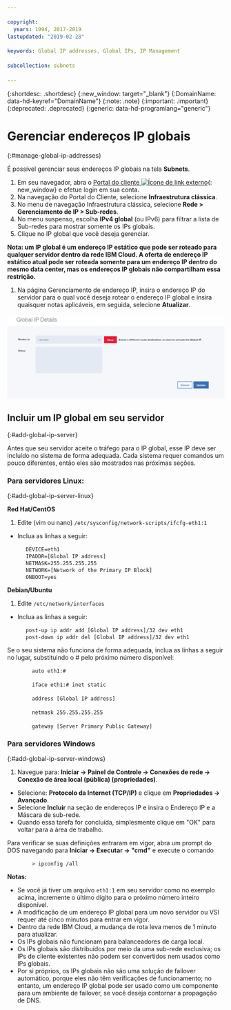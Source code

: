 ```yaml
---

copyright:
  years: 1994, 2017-2019
lastupdated: "2019-02-28"

keywords: Global IP addresses, Global IPs, IP Management

subcollection: subnets

---
```


{:shortdesc: .shortdesc}
{:new_window: target="_blank"}
{:DomainName: data-hd-keyref="DomainName"}
{:note: .note}
{:important: .important}
{:deprecated: .deprecated}
{:generic: data-hd-programlang="generic"}

# Gerenciar endereços IP globais
{:#manage-global-ip-addresses}

É possível gerenciar seus endereços IP globais na tela **Subnets**. 

1. Em seu navegador, abra o [Portal do cliente ![Ícone de link externo](../../icons/launch-glyph.svg "Ícone de link externo")](https://{DomainName}/){: new_window} e efetue login em sua conta.
1. Na navegação do Portal do Cliente, selecione **Infraestrutura clássica**. 
1. No menu de navegação Infraestrutura clássica, selecione **Rede > Gerenciamento de IP > Sub-redes**.
1. No menu suspenso, escolha **IPv4 global** (ou IPv6) para filtrar a lista de Sub-redes para mostrar somente os IPs globais.
1. Clique no IP global que você deseja gerenciar.
 
  **Nota: um IP global é um endereço IP estático que pode ser roteado para qualquer servidor dentro da rede IBM Cloud. A oferta de endereço
IP estático atual pode ser roteada somente para um endereço IP dentro do mesmo data center, mas os endereços IP globais não compartilham
essa restrição.**
  
1. Na página Gerenciamento de endereço IP, insira o endereço IP do servidor para o qual você deseja rotear o endereço IP global e insira quaisquer notas aplicáveis, em seguida, selecione **Atualizar**.

![Figura 2](images/2_1.png)

## Incluir um IP global em seu servidor 
{:#add-global-ip-server}

Antes que seu servidor aceite o tráfego para o IP global, esse IP deve ser incluído no sistema de forma adequada. Cada sistema requer comandos um pouco diferentes, então eles são mostrados nas próximas seções.

### Para servidores Linux:
{:#add-global-ip-server-linux}

**Red Hat/CentOS**

1. Edite (vim ou nano) `/etc/sysconfig/network-scripts/ifcfg-eth1:1`

* Inclua as linhas a seguir:
```
      DEVICE=eth1
      IPADDR=[Global IP address]
      NETMASK=255.255.255.255
      NETWORK=[Network of the Primary IP Block]
      ONBOOT=yes
```

**Debian/Ubuntu**

1. Edite `/etc/network/interfaces`

* Inclua as linhas a seguir:

```
      post-up ip addr add [Global IP address]/32 dev eth1
      post-down ip addr del [Global IP address]/32 dev eth1
```

Se o seu sistema não funciona de forma adequada, inclua as linhas a seguir no lugar, substituindo o # pelo próximo número disponível:

```
        auto eth1:#

        iface eth1:# inet static

        address [Global IP address]

        netmask 255.255.255.255

        gateway [Server Primary Public Gateway]
```

### Para servidores Windows
{:#add-global-ip-server-windows}

1. Navegue para: **Iniciar -> Painel de Controle -> Conexões de rede -> Conexão de área local (pública) (propriedades)**.
* Selecione: **Protocolo da Internet (TCP/IP)** e clique em **Propriedades -> Avançado**.
* Selecione **Incluir** na seção de endereços IP e insira o Endereço IP e a Máscara de sub-rede.
* Quando essa tarefa for concluída, simplesmente clique em "OK" para voltar para a área de trabalho.

Para verificar se suas definições entraram em vigor, abra um prompt do DOS navegando para **Iniciar -> Executar -> "cmd"** e execute o comando

```
        > ipconfig /all
```

**Notas:**

* Se você já tiver um arquivo `eth1:1` em seu servidor como no exemplo acima, incremente o último dígito para o próximo número inteiro disponível.
* A modificação de um endereço IP global para um novo servidor ou VSI requer até cinco minutos para entrar em vigor. 
* Dentro da rede IBM Cloud, a mudança de rota leva menos de 1 minuto para atualizar.
* Os IPs globais não funcionam para balanceadores de carga local.
* Os IPs globais são distribuídos por meio da uma sub-rede exclusiva; os IPs de cliente existentes não podem ser convertidos nem usados como IPs globais.
* Por si próprios, os IPs globais não são uma solução de failover automático, porque eles não têm verificações de funcionamento; no entanto, um endereço IP global pode ser usado como um componente para um ambiente de failover, se você deseja contornar a propagação de DNS.
